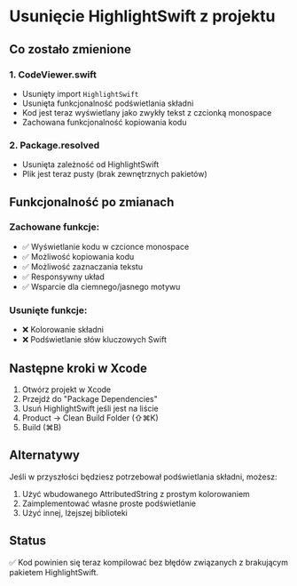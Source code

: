 # Usunięcie HighlightSwift z projektu

## Co zostało zmienione

### 1. **CodeViewer.swift**
- Usunięty import `HighlightSwift`
- Usunięta funkcjonalność podświetlania składni
- Kod jest teraz wyświetlany jako zwykły tekst z czcionką monospace
- Zachowana funkcjonalność kopiowania kodu

### 2. **Package.resolved**
- Usunięta zależność od HighlightSwift
- Plik jest teraz pusty (brak zewnętrznych pakietów)

## Funkcjonalność po zmianach

### Zachowane funkcje:
- ✅ Wyświetlanie kodu w czcionce monospace
- ✅ Możliwość kopiowania kodu
- ✅ Możliwość zaznaczania tekstu
- ✅ Responsywny układ
- ✅ Wsparcie dla ciemnego/jasnego motywu

### Usunięte funkcje:
- ❌ Kolorowanie składni
- ❌ Podświetlanie słów kluczowych Swift

## Następne kroki w Xcode

1. Otwórz projekt w Xcode
2. Przejdź do "Package Dependencies"
3. Usuń HighlightSwift jeśli jest na liście
4. Product → Clean Build Folder (⇧⌘K)
5. Build (⌘B)

## Alternatywy

Jeśli w przyszłości będziesz potrzebował podświetlania składni, możesz:
1. Użyć wbudowanego AttributedString z prostym kolorowaniem
2. Zaimplementować własne proste podświetlanie
3. Użyć innej, lżejszej biblioteki

## Status

✅ Kod powinien się teraz kompilować bez błędów związanych z brakującym pakietem HighlightSwift.